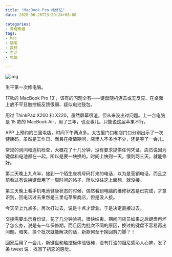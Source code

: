 ```yaml
---
title: "MacBook Pro 维修记"
date: 2020-06-26T23:29:24+08:00

categories:
- 青梅煮酒
tags:
- Mac
- 随笔
- 数码
- 生活
- 电脑

---
```


![img](https://raw.githubusercontent.com/xbot/image-hosting/master/blog/2020-06-26-23-36-49-三里屯太古里南区.jpg)

生平第一次修电脑。

17款的 MacBook Pro 13`，该有的问题全有——键盘随机连击或无反应、在桌面上放不平且触控板反馈很弱、疑似电池鼓包。

用过 ThinkPad X200 和 X220，虽然屏幕很渣，但从来没出过问题。上一台电脑是 15 款的 MacBook Air，用了三年，也没事儿。只能说这届苹果不行。

APP 上预约的三里屯店，时间下午两点多。太古里门口和店门口分别出示了一次健康码。虽然是工作日、而且在疫情期间，店里人不多也不少，还是等了一会儿。

常规的询问和连机检查，大概花了十几分钟，没有要求提供任何凭证。店员说因为键盘和电池都在一起，所以是要一块换的。时间上快则一天，慢则两三天，就能修好。

第二天晚上九点半，接到一个陌生座机号码打来的电话，以为是营销电话，而且之前看过有说换键盘用了一周时间的帖子，所以没往这上面想，就没接。

第三天晚上看手机电池健康状态的时候，偶然看到电脑的维修状态是已完成，才意识到，回电话过去果然是三里屯苹果商店，但是没人接。

今天早上九点多，再次打过去，说是十点才营业。于是决定直接过去。

交接需要出示身份证，花了几分钟验机，很快结束。期间问店员如果之后键盘再坏了怎么办，说是有一年保修期，而且因为批次不同的原因，换过的键盘不容易再出问题。暗笑，换个批次就能解决的话，新款何至于换回剪刀脚？！

回家后用了一会儿，新键盘和触控板体验很棒，没有打油的阻尼感沁人心脾，发了条 tweet 说：找回了初恋的感觉。